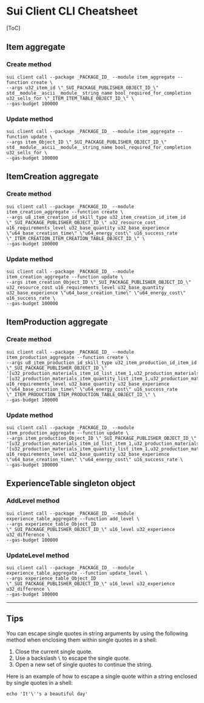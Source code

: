 # Sui Client CLI Cheatsheet

[ToC]

## Item aggregate

### Create method

```shell
sui client call --package _PACKAGE_ID_ --module item_aggregate --function create \
--args u32_item_id \"_SUI_PACKAGE_PUBLISHER_OBJECT_ID_\" std__module__ascii__module__string_name bool_required_for_completion u32_sells_for \"_ITEM_ITEM_TABLE_OBJECT_ID_\" \
--gas-budget 100000
```

### Update method

```shell
sui client call --package _PACKAGE_ID_ --module item_aggregate --function update \
--args item_Object_ID \"_SUI_PACKAGE_PUBLISHER_OBJECT_ID_\" std__module__ascii__module__string_name bool_required_for_completion u32_sells_for \
--gas-budget 100000
```

## ItemCreation aggregate

### Create method

```shell
sui client call --package _PACKAGE_ID_ --module item_creation_aggregate --function create \
--args u8_item_creation_id_skill_type u32_item_creation_id_item_id \"_SUI_PACKAGE_PUBLISHER_OBJECT_ID_\" u32_resource_cost u16_requirements_level u32_base_quantity u32_base_experience \"u64_base_creation_time\" \"u64_energy_cost\" u16_success_rate \"_ITEM_CREATION_ITEM_CREATION_TABLE_OBJECT_ID_\" \
--gas-budget 100000
```

### Update method

```shell
sui client call --package _PACKAGE_ID_ --module item_creation_aggregate --function update \
--args item_creation_Object_ID \"_SUI_PACKAGE_PUBLISHER_OBJECT_ID_\" u32_resource_cost u16_requirements_level u32_base_quantity u32_base_experience \"u64_base_creation_time\" \"u64_energy_cost\" u16_success_rate \
--gas-budget 100000
```

## ItemProduction aggregate

### Create method

```shell
sui client call --package _PACKAGE_ID_ --module item_production_aggregate --function create \
--args u8_item_production_id_skill_type u32_item_production_id_item_id \"_SUI_PACKAGE_PUBLISHER_OBJECT_ID_\" '[u32_production_materials_item_id_list_item_1,u32_production_materials_item_id_list_item_2]' '[u32_production_materials_item_quantity_list_item_1,u32_production_materials_item_quantity_list_item_2]' u16_requirements_level u32_base_quantity u32_base_experience \"u64_base_creation_time\" \"u64_energy_cost\" u16_success_rate \"_ITEM_PRODUCTION_ITEM_PRODUCTION_TABLE_OBJECT_ID_\" \
--gas-budget 100000
```

### Update method

```shell
sui client call --package _PACKAGE_ID_ --module item_production_aggregate --function update \
--args item_production_Object_ID \"_SUI_PACKAGE_PUBLISHER_OBJECT_ID_\" '[u32_production_materials_item_id_list_item_1,u32_production_materials_item_id_list_item_2]' '[u32_production_materials_item_quantity_list_item_1,u32_production_materials_item_quantity_list_item_2]' u16_requirements_level u32_base_quantity u32_base_experience \"u64_base_creation_time\" \"u64_energy_cost\" u16_success_rate \
--gas-budget 100000
```

## ExperienceTable singleton object

### AddLevel method

```shell
sui client call --package _PACKAGE_ID_ --module experience_table_aggregate --function add_level \
--args experience_table_Object_ID \"_SUI_PACKAGE_PUBLISHER_OBJECT_ID_\" u16_level u32_experience u32_difference \
--gas-budget 100000
```

### UpdateLevel method

```shell
sui client call --package _PACKAGE_ID_ --module experience_table_aggregate --function update_level \
--args experience_table_Object_ID \"_SUI_PACKAGE_PUBLISHER_OBJECT_ID_\" u16_level u32_experience u32_difference \
--gas-budget 100000
```


---

## Tips

You can escape single quotes in string arguments by using the following method when enclosing them within single quotes in a shell:

1. Close the current single quote.
2. Use a backslash `\` to escape the single quote.
3. Open a new set of single quotes to continue the string.

Here is an example of how to escape a single quote within a string enclosed by single quotes in a shell:

```shell
echo 'It'\''s a beautiful day'
```

